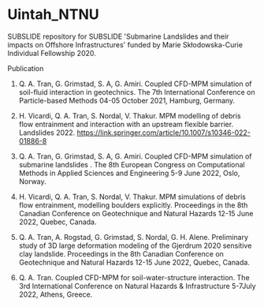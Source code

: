 # Uintah_NTNU
SUBSLIDE repository for SUBSLIDE 'Submarine Landslides and their impacts on Offshore Infrastructures' funded by Marie Skłodowska-Curie Individual Fellowship 2020.

Publication

1. Q. A. Tran, G. Grimstad, S. A, G. Amiri. Coupled CFD-MPM simulation of soil-fluid interaction in geotechnics. The 7th International Conference on Particle-based Methods 04-05 October 2021, Hamburg, Germany.

2. H. Vicardi, Q. A. Tran, S. Nordal, V. Thakur. MPM modelling of debris flow entrainment and interaction with an upstream flexible barrier. Landslides 2022. https://link.springer.com/article/10.1007/s10346-022-01886-8

3. Q. A. Tran, G. Grimstad, S. A, G. Amiri. Coupled CFD-MPM simulation of submarine landslides . The 8th European Congress on Computational Methods in Applied Sciences and Engineering 5-9 June 2022, Oslo, Norway.

4. H. Vicardi, Q. A. Tran, S. Nordal, V. Thakur. MPM simulations of debris flow entrainment, modelling boulders explicitly.  Proceedings in the 8th Canadian Conference on Geotechnique and Natural Hazards 12-15 June 2022, Quebec, Canada.
 
5. Q. A. Tran, A. Rogstad, G. Grimstad, S. Nordal, G. H. Alene. Preliminary study of 3D large deformation modeling of the Gjerdrum 2020 sensitive clay landslide.  Proceedings in the 8th Canadian Conference on Geotechnique and Natural Hazards 12-15 June 2022, Quebec, Canada.

6. Q. A. Tran. Coupled CFD-MPM for soil-water-structure interaction. The 3rd International Conference on Natural Hazards & Infrastructure  5-7July 2022, Athens, Greece.
